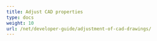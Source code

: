 ```yaml
---
title: Adjust CAD properties
type: docs
weight: 10
url: /net/developer-guide/adjustment-of-cad-drawings/
---
```



